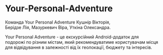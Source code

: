 # Your-Personal-Adventure
Команда Your Personal Adventure 
Кушнір Вікторія,  
Берідзе Лія, 
Мазуркевич Віра,
Уткіна Олександра.

Your Personal Adventure - це екскурсійний Android-додаток для подорожі по різним містам, який рекомендуватиме користувачам місця для відвідування в залежності від їх геолокації, бюджету та інтересів.
